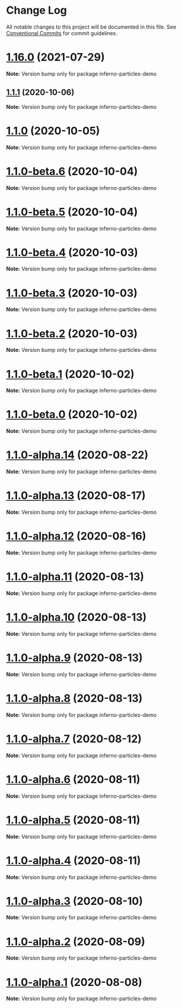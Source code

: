 # Change Log

All notable changes to this project will be documented in this file.
See [Conventional Commits](https://conventionalcommits.org) for commit guidelines.

# [1.16.0](https://github.com/matteobruni/tsparticles/compare/inferno-particles-demo@1.15.0...inferno-particles-demo@1.16.0) (2021-07-29)

**Note:** Version bump only for package inferno-particles-demo





## [1.1.1](https://github.com/matteobruni/tsparticles/compare/inferno-particles-demo@1.1.0...inferno-particles-demo@1.1.1) (2020-10-06)

**Note:** Version bump only for package inferno-particles-demo





# [1.1.0](https://github.com/matteobruni/tsparticles/compare/inferno-particles-demo@1.1.0-beta.6...inferno-particles-demo@1.1.0) (2020-10-05)

**Note:** Version bump only for package inferno-particles-demo





# [1.1.0-beta.6](https://github.com/matteobruni/tsparticles/compare/inferno-particles-demo@1.1.0-beta.5...inferno-particles-demo@1.1.0-beta.6) (2020-10-04)

**Note:** Version bump only for package inferno-particles-demo





# [1.1.0-beta.5](https://github.com/matteobruni/tsparticles/compare/inferno-particles-demo@1.1.0-beta.4...inferno-particles-demo@1.1.0-beta.5) (2020-10-04)

**Note:** Version bump only for package inferno-particles-demo





# [1.1.0-beta.4](https://github.com/matteobruni/tsparticles/compare/inferno-particles-demo@1.1.0-beta.3...inferno-particles-demo@1.1.0-beta.4) (2020-10-03)

**Note:** Version bump only for package inferno-particles-demo





# [1.1.0-beta.3](https://github.com/matteobruni/tsparticles/compare/inferno-particles-demo@1.1.0-beta.2...inferno-particles-demo@1.1.0-beta.3) (2020-10-03)

**Note:** Version bump only for package inferno-particles-demo





# [1.1.0-beta.2](https://github.com/matteobruni/tsparticles/compare/inferno-particles-demo@1.1.0-beta.1...inferno-particles-demo@1.1.0-beta.2) (2020-10-03)

**Note:** Version bump only for package inferno-particles-demo





# [1.1.0-beta.1](https://github.com/matteobruni/tsparticles/compare/inferno-particles-demo@1.1.0-beta.0...inferno-particles-demo@1.1.0-beta.1) (2020-10-02)

**Note:** Version bump only for package inferno-particles-demo





# [1.1.0-beta.0](https://github.com/matteobruni/tsparticles/compare/inferno-particles-demo@1.0.11...inferno-particles-demo@1.1.0-beta.0) (2020-10-02)

**Note:** Version bump only for package inferno-particles-demo





# [1.1.0-alpha.14](https://github.com/matteobruni/tsparticles/compare/inferno-particles-demo@1.0.8...inferno-particles-demo@1.1.0-alpha.14) (2020-08-22)

**Note:** Version bump only for package inferno-particles-demo





# [1.1.0-alpha.13](https://github.com/matteobruni/tsparticles/compare/inferno-particles-demo@1.1.0-alpha.12...inferno-particles-demo@1.1.0-alpha.13) (2020-08-17)

**Note:** Version bump only for package inferno-particles-demo





# [1.1.0-alpha.12](https://github.com/matteobruni/tsparticles/compare/inferno-particles-demo@1.0.7...inferno-particles-demo@1.1.0-alpha.12) (2020-08-16)

**Note:** Version bump only for package inferno-particles-demo





# [1.1.0-alpha.11](https://github.com/matteobruni/tsparticles/compare/inferno-particles-demo@1.1.0-alpha.10...inferno-particles-demo@1.1.0-alpha.11) (2020-08-13)

**Note:** Version bump only for package inferno-particles-demo





# [1.1.0-alpha.10](https://github.com/matteobruni/tsparticles/compare/inferno-particles-demo@1.1.0-alpha.9...inferno-particles-demo@1.1.0-alpha.10) (2020-08-13)

**Note:** Version bump only for package inferno-particles-demo





# [1.1.0-alpha.9](https://github.com/matteobruni/tsparticles/compare/inferno-particles-demo@1.1.0-alpha.8...inferno-particles-demo@1.1.0-alpha.9) (2020-08-13)

**Note:** Version bump only for package inferno-particles-demo





# [1.1.0-alpha.8](https://github.com/matteobruni/tsparticles/compare/inferno-particles-demo@1.1.0-alpha.7...inferno-particles-demo@1.1.0-alpha.8) (2020-08-13)

**Note:** Version bump only for package inferno-particles-demo





# [1.1.0-alpha.7](https://github.com/matteobruni/tsparticles/compare/inferno-particles-demo@1.1.0-alpha.6...inferno-particles-demo@1.1.0-alpha.7) (2020-08-12)

**Note:** Version bump only for package inferno-particles-demo





# [1.1.0-alpha.6](https://github.com/matteobruni/tsparticles/compare/inferno-particles-demo@1.1.0-alpha.5...inferno-particles-demo@1.1.0-alpha.6) (2020-08-11)

**Note:** Version bump only for package inferno-particles-demo





# [1.1.0-alpha.5](https://github.com/matteobruni/tsparticles/compare/inferno-particles-demo@1.1.0-alpha.4...inferno-particles-demo@1.1.0-alpha.5) (2020-08-11)

**Note:** Version bump only for package inferno-particles-demo





# [1.1.0-alpha.4](https://github.com/matteobruni/tsparticles/compare/inferno-particles-demo@1.1.0-alpha.3...inferno-particles-demo@1.1.0-alpha.4) (2020-08-11)

**Note:** Version bump only for package inferno-particles-demo





# [1.1.0-alpha.3](https://github.com/matteobruni/tsparticles/compare/inferno-particles-demo@1.1.0-alpha.2...inferno-particles-demo@1.1.0-alpha.3) (2020-08-10)

**Note:** Version bump only for package inferno-particles-demo





# [1.1.0-alpha.2](https://github.com/matteobruni/tsparticles/compare/inferno-particles-demo@1.1.0-alpha.1...inferno-particles-demo@1.1.0-alpha.2) (2020-08-09)

**Note:** Version bump only for package inferno-particles-demo





# [1.1.0-alpha.1](https://github.com/matteobruni/tsparticles/compare/inferno-particles-demo@1.0.6...inferno-particles-demo@1.1.0-alpha.1) (2020-08-08)

**Note:** Version bump only for package inferno-particles-demo

